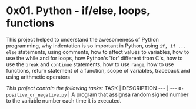 # 0x01. Python - if/else, loops, functions

This project helped to understand the awesomeness of Python programming, why indentation is so important in Python, using `if, if ... else` statements, using comments, how to affect values to variables, how to use the while and for loops, how Python's 'for' different from C's, how to use the `break` and `continue` statements, how to use `range`, how to use functions, return statement of a function, scope of variables, traceback and using arithmetic operators

*This project contain the following tasks:*
TASK | DESCRIPTION
--- | ---
`0-positive_or_negative.py` | A program that assignsa random signed number to the variable number each time it is executed.